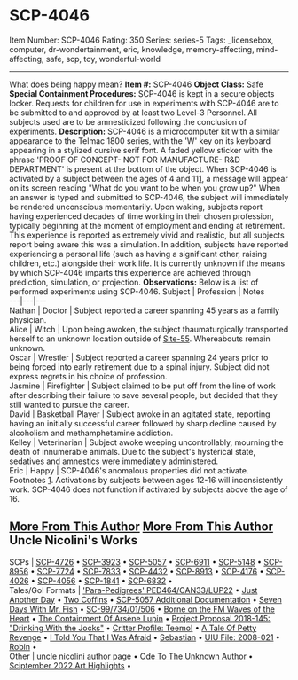 # SCP-4046
Item Number: SCP-4046
Rating: 350
Series: series-5
Tags: _licensebox, computer, dr-wondertainment, eric, knowledge, memory-affecting, mind-affecting, safe, scp, toy, wonderful-world

---

What does being happy mean?
**Item #:** SCP-4046
**Object Class:** Safe
**Special Containment Procedures:** SCP-4046 is kept in a secure objects locker. Requests for children for use in experiments with SCP-4046 are to be submitted to and approved by at least two Level-3 Personnel. All subjects used are to be amnesticized following the conclusion of experiments.
**Description:** SCP-4046 is a microcomputer kit with a similar appearance to the Telmac 1800 series, with the 'W' key on its keyboard appearing in a stylized cursive serif font. A faded yellow sticker with the phrase 'PROOF OF CONCEPT- NOT FOR MANUFACTURE- R&D DEPARTMENT' is present at the bottom of the object. When SCP-4046 is activated by a subject between the ages of 4 and 11[1](javascript:;), a message will appear on its screen reading "What do you want to be when you grow up?"
When an answer is typed and submitted to SCP-4046, the subject will immediately be rendered unconscious momentarily. Upon waking, subjects report having experienced decades of time working in their chosen profession, typically beginning at the moment of employment and ending at retirement. This experience is reported as extremely vivid and realistic, but all subjects report being aware this was a simulation. In addition, subjects have reported experiencing a personal life (such as having a significant other, raising children, etc.) alongside their work life.
It is currently unknown if the means by which SCP-4046 imparts this experience are achieved through prediction, simulation, or projection.
**Observations:** Below is a list of performed experiments using SCP-4046.
Subject | Profession | Notes  
---|---|---  
Nathan | Doctor | Subject reported a career spanning 45 years as a family physician.  
Alice | Witch | Upon being awoken, the subject thaumaturgically transported herself to an unknown location outside of [Site-55](/secure-facility-dossier-site-55). Whereabouts remain unknown.  
Oscar | Wrestler | Subject reported a career spanning 24 years prior to being forced into early retirement due to a spinal injury. Subject did not express regrets in his choice of profession.  
Jasmine | Firefighter | Subject claimed to be put off from the line of work after describing their failure to save several people, but decided that they still wanted to pursue the career.  
David | Basketball Player | Subject awoke in an agitated state, reporting having an initially successful career followed by sharp decline caused by alcoholism and methamphetamine addiction.  
Kelley | Veterinarian | Subject awoke weeping uncontrollably, mourning the death of innumerable animals. Due to the subject's hysterical state, sedatives and amnestics were immediately administered.  
Eric | Happy | SCP-4046's anomalous properties did not activate.  
Footnotes
[1](javascript:;). Activations by subjects between ages 12-16 will inconsistently work. SCP-4046 does not function if activated by subjects above the age of 16.
  
  
  

[More From This Author](javascript:;)
[More From This Author](javascript:;)
Uncle Nicolini's Works  
---  
SCPs |  [SCP-4726](/scp-4726) • [SCP-3923](/scp-3923) • [SCP-5057](/scp-5057) • [SCP-6911](/scp-6911) • [SCP-5148](/scp-5148) • [SCP-8956](/scp-8956) • [SCP-7724](/scp-7724) • [SCP-7833](/scp-7833) • [SCP-4432](/scp-4432) • [SCP-8913](/scp-8913) • [SCP-4176](/scp-4176) • [SCP-4026](/scp-4026) • [SCP-4056](/scp-4056) • [SCP-1841](/scp-1841) • [SCP-6832](/scp-6832) •  
Tales/GoI Formats |  ['Para-Pedigrees' PED464/CAN33/LUP22](/para-puppies) • [Just Another Day](/just-another-day) • [Two Coffins](/two-coffins) • [SCP-5057 Additional Documentation](/the-good-ending) • [Seven Days With Mr. Fish](/seven-days-with-mr-fish) • [SC-99/734/01/506](/sc-99-734-01-506) • [Borne on the FM Waves of the Heart](/borne-on-the-fm-waves-of-the-heart) • [The Containment Of Arsène Lupin](/the-containment-of-arsene-lupin) • [Project Proposal 2018-145: "Drinking With the Jocks"](/project-proposal-2018-145) • [Critter Profile: Teemo!](/critter-profile-teemo) • [A Tale Of Petty Revenge](/a-tale-about-petty-revenge) • [I Told You That I Was Afraid](/i-told-you-that-i-was-afraid) • [Sebastian](/sebastian) • [UIU File: 2008-021](/uiu-file-2008-21) • [Robin](/robin) •  
Other |  [uncle nicolini author page](/uncle-nicolini-author-page) • [Ode To The Unknown Author](/ode-to-the-unknown-author) • [Sciptember 2022 Art Highlights](/sciptember-2022-art) •